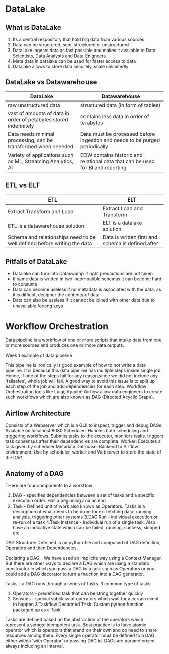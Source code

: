 # DataLake

## What is DataLake

  1. Its a central respository that hold big data from various sources.
  2. Data can be structured, semi structured or unstructured
  3. DataLake ingests data as fast possible and makes it available to Data Scientists, Data Analysts  and Data Enigneers
  4. Meta data in datalake can be used for faster access to data
  5. Datalake allows to store data securely, scale unlimitedly

## DataLake vs Datawarehouse

DataLake | Datawarehouse
--- | ---
raw unstructured data | structured data (in form of tables)
vast of amounts of data in order of petabytes stored indefinitely | contains less data in order of terabytes
Data needs minimal processing, can be transformed when neeeded | Data must be processed before ingestion and needs to be purged periodically
Variety of applications such as ML, Streaming Analytics, AI | EDW contains historic and relational data that can be used for BI and reporting


## ETL vs ELT

ETL | ELT
--- | ---
Extract Transform and Load | Extract Load and Transform
ETL is a datawarehouse solution | ELT is a datalake solution
Schema and relationships need to be well defined before writing the data | Data is written first and schema is defined after

## Pitfalls of DataLake

  - Datalake can turn into Dataswamp if right precautions are not taken
  - If same data is written in two incompatible schemas it can become hard to consume
  - Data can become useless if no metadata is associated with the data, as it is difficult decipher the contents of data
  - Data can also be useless if it cannot be joined with other data due to unavailable forieng keys


# Workflow Orchestration

Data pipeline is a workflow of one or more scripts that intake data from one or more sources and produces one or more data outputs.

<insert data pipline screenshot>
  
Week 1 example of data pipeline 
  
  This pipeline is ironically is good example of how to not write a data pipeline. It is because this data pipeline has multiple steps inside single job. Hence, if one of the steps fail for any reason,since we did not include any 'failsafes', whole job will fail.
  A good way to avoid this issue is to split up each step of the job and add dependencies for each step. Workflow Orchestration tools like Luigi, Apache Airflow allow data engineers to create such workflows which are also known as DAG (Directed Acyclic Graph).
  
## Airflow Architecture
  Consists of a Webserver which is a GUI to inspect, trigger and debug DAGs. Avialable on localhost 8080
  Scheduler: Handles both scheduling and triggering workflows. Submits tasks to the executor, monitors tasks. triggers task consensus after their dependencies are complete.
  Worker: Executes a task given by scheduler
  Metadata Database: Backend to Airflow environment. Use by scheduler, worker and Webserver to store the state of the DAG.
  
## Anatomy of a DAG
  THere are four components to a workflow
  1. DAG - specifies dependencies between a set of tasks and a specific execution order. Has a beginning and an end
  2. Task - Defined unit of work also known as Operators. Tasks is a description of what needs to be done for ex. fetching data, running analysis, triggering other systems
  3.DAG Run - individual execution or re-run of a task
  4.Task Instance - individual run of a single task. Also have an indicative state which can be failed, running, success, skipped etc
  
  DAG Structure: Defnined in an python file and composed of DAG definition, Operators and then Dependencies.
  
  Declaring a DAG - We have used an implicite way using a Context Manager. But there are other ways to declare a DAG which are using a standard constructor in which you pass a DAG to a task such as Operators or you could add a DAG decorator to turn a fnuction into a DAG generator.
  
  Tasks - a DAG runs through a series of tasks. 3 common type of tasks.
  1. Operators - predefined task that can be string together quickly
  2. Sensons - special subclass of operators which wait for a certain event to happen
  3.Taskflow Decorated Task: Custom python function packaged up as a Task.
  
  Tasks are defined based on the abstraction of the operators which represent a somg;e idempotent task. Best practice is to have atomic operator which is operators that stand on their own and do need to share resources among them. 
  Every single operator must be defined to a DAG either within 'with Operator' or passing DAG id. DAGs are parameterized always including an Interval. 



